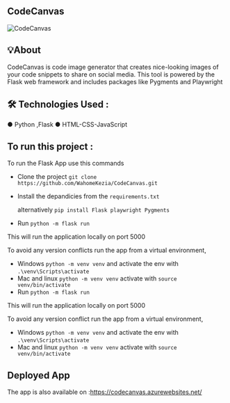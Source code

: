## CodeCanvas

![CodeCanvas](https://github.com/WahomeKezia/CodeCanvas/assets/90443938/037d6014-f9b4-4504-9a20-e9ca17131914)


## 💡About

CodeCanvas is code image generator that creates nice-looking images of your code snippets to share on social media. This tool is powered by the Flask web framework and includes packages like Pygments and Playwright

## 🛠️ Technologies Used :
● Python ,Flask
● HTML-CSS-JavaScript


## To run this project : 

To run the Flask App use this commands 

- Clone the project `git clone https://github.com/WahomeKezia/CodeCanvas.git`

- Install the depandicies from the `requirements.txt` 

   alternatively `pip install Flask playwright Pygments`

- Run `python -m flask run`

This will run the application locally on port 5000

To avoid any version conflicts run the app from a virtual environment, 
- Windows `python -m venv venv` and activate the env with `.\venv\Scripts\activate`
- Mac and linux  `python -m venv venv`  activate with `source venv/bin/activate`
- Run `python -m flask run`

This will run the application locally on port 5000

To avoid any version conflict run the app from a virtual environment, 
- Windows `python -m venv venv` and activate the env with `.\venv\Scripts\activate`
- Mac and linux  `python -m venv venv`  activate with `source venv/bin/activate`


## Deployed App
The app is also available on :https://codecanvas.azurewebsites.net/ 
